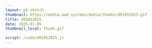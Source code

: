 ```yaml
---
layout: p5-sketch
thumbnail: https://media.awd.systems/media/thumbs/d01052025.gif
title: d01052025
date: 2025-01-05
thumbnail_local: thumb.gif

script: /code/d01052025.js
---
```

